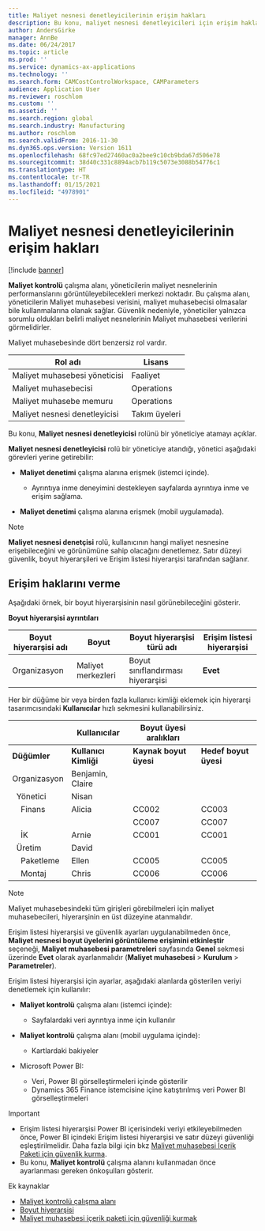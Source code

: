 ```yaml
---
title: Maliyet nesnesi denetleyicilerinin erişim hakları
description: Bu konu, maliyet nesnesi denetleyicileri için erişim hakları hakkında bilgi sağlar.
author: AndersGirke
manager: AnnBe
ms.date: 06/24/2017
ms.topic: article
ms.prod: ''
ms.service: dynamics-ax-applications
ms.technology: ''
ms.search.form: CAMCostControlWorkspace, CAMParameters
audience: Application User
ms.reviewer: roschlom
ms.custom: ''
ms.assetid: ''
ms.search.region: global
ms.search.industry: Manufacturing
ms.author: roschlom
ms.search.validFrom: 2016-11-30
ms.dyn365.ops.version: Version 1611
ms.openlocfilehash: 68fc97ed27460ac0a2bee9c10cb9bda67d506e78
ms.sourcegitcommit: 38d40c331c8894acb7b119c5073e3088b54776c1
ms.translationtype: HT
ms.contentlocale: tr-TR
ms.lasthandoff: 01/15/2021
ms.locfileid: "4978901"
---
```

# <a name="access-rights-for-cost-object-controllers"></a>Maliyet nesnesi denetleyicilerinin erişim hakları

[!include [banner](../includes/banner.md)]

**Maliyet kontrolü** çalışma alanı, yöneticilerin maliyet nesnelerinin performanslarını görüntüleyebilecekleri merkezi noktadır. Bu çalışma alanı, yöneticilerin Maliyet muhasebesi verisini, maliyet muhasebecisi olmasalar bile kullanmalarına olanak sağlar. Güvenlik nedeniyle, yöneticiler yalnızca sorumlu oldukları belirli maliyet nesnelerinin Maliyet muhasebesi verilerini görmelidirler.

Maliyet muhasebesinde dört benzersiz rol vardır.

| Rol adı               | Lisans      |
|-------------------------|--------------|
| Maliyet muhasebesi yöneticisi | Faaliyet     |
| Maliyet muhasebecisi         | Operations   |
| Maliyet muhasebe memuru   | Operations   |
| Maliyet nesnesi denetleyicisi  | Takım üyeleri |

Bu konu, **Maliyet nesnesi denetleyicisi** rolünü bir yöneticiye atamayı açıklar.

**Maliyet nesnesi denetleyicisi** rolü bir yöneticiye atandığı, yönetici aşağıdaki görevleri yerine getirebilir:

- **Maliyet denetimi** çalışma alanına erişmek (istemci içinde).

    - Ayrıntıya inme deneyimini destekleyen sayfalarda ayrıntıya inme ve erişim sağlama.

- **Maliyet denetimi** çalışma alanına erişmek (mobil uygulamada).

> [!NOTE]
> **Maliyet nesnesi denetçisi** rolü, kullanıcının hangi maliyet nesnesine erişebileceğini ve görünümüne sahip olacağını denetlemez. Satır düzeyi güvenlik, boyut hiyerarşileri ve Erişim listesi hiyerarşisi tarafından sağlanır.

## <a name="grant-access-rights"></a>Erişim haklarını verme
Aşağıdaki örnek, bir boyut hiyerarşisinin nasıl görünebileceğini gösterir.

**Boyut hiyerarşisi ayrıntıları**

| Boyut hiyerarşisi adı | Boyut    | Boyut hiyerarşisi türü adı      | Erişim listesi hiyerarşisi |
|--------------------------|--------------|------------------------------------|-----------------------|
| Organizasyon             | Maliyet merkezleri | Boyut sınıflandırması hiyerarşisi | **Evet**               |

Her bir düğüme bir veya birden fazla kullanıcı kimliği eklemek için hiyerarşi tasarımcısındaki **Kullanıcılar** hızlı sekmesini kullanabilirsiniz.

|                                   | Kullanıcılar            | Boyut üyesi aralıkları   |                         |
|-----------------------------------|------------------|---------------------------|-------------------------|
| **Düğümler**                         | **Kullanıcı Kimliği**      | **Kaynak boyut üyesi** | **Hedef boyut üyesi** |
| Organizasyon                      | Benjamin, Claire |                           |                         |
| &nbsp;&nbsp;Yönetici                 | Nisan            |                           |                         |
| &nbsp;&nbsp;&nbsp;&nbsp;Finans   | Alicia           | CC002                     | CC003                   |
|                                   |                  | CC007                     | CC007                   |
| &nbsp;&nbsp;&nbsp;&nbsp;İK        | Arnie            | CC001                     | CC001                   |
| &nbsp;&nbsp;Üretim            | David            |                           |                         |
| &nbsp;&nbsp;&nbsp;&nbsp;Paketleme | Ellen            | CC005                     | CC005                   |
| &nbsp;&nbsp;&nbsp;&nbsp;Montaj  | Chris            | CC006                     | CC006                   |

> [!NOTE]
> Maliyet muhasebesindeki tüm girişleri görebilmeleri için maliyet muhasebecileri, hiyerarşinin en üst düzeyine atanmalıdır.

Erişim listesi hiyerarşisi ve güvenlik ayarları uygulanabilmeden önce, **Maliyet nesnesi boyut üyelerini görüntüleme erişimini etkinleştir** seçeneği, **Maliyet muhasebesi parametreleri** sayfasında **Genel** sekmesi üzerinde **Evet** olarak ayarlanmalıdır (**Maliyet muhasebesi** > **Kurulum** > **Parametreler**).

Erişim listesi hiyerarşisi için ayarlar, aşağıdaki alanlarda gösterilen veriyi denetlemek için kullanılır:

- **Maliyet kontrolü** çalışma alanı (istemci içinde):

    - Sayfalardaki veri ayrıntıya inme için kullanılır

- **Maliyet kontrolü** çalışma alanı (mobil uygulama içinde):

    - Kartlardaki bakiyeler

- Microsoft Power BI:

    - Veri, Power BI görselleştirmeleri içinde gösterilir
    - Dynamics 365 Finance istemcisine içine katıştırılmış veri Power BI görselleştirmeleri

> [!IMPORTANT]
> - Erişim listesi hiyerarşisi Power BI içerisindeki veriyi etkileyebilmeden önce, Power BI içindeki Erişim listesi hiyerarşisi ve satır düzeyi güvenliği eşleştirilmelidir. Daha fazla bilgi için bkz [Maliyet muhasebesi İçerik Paketi için güvenlik kurma](../../dev-itpro/analytics/setup-security-cost-accounting-content-pack.md).
> - Bu konu, **Maliyet kontrolü** çalışma alanını kullanmadan önce ayarlanması gereken önkoşulları gösterir.

Ek kaynaklar

- [Maliyet kontrolü çalışma alanı](cost-control-workspace.md)
- [Boyut hiyerarşisi](dimension-hierarchy.md)
- [Maliyet muhasebesi içerik paketi için güvenliği kurmak](../../dev-itpro/analytics/setup-security-cost-accounting-content-pack.md)
